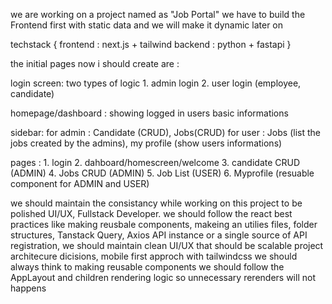 we are working on a project named as "Job Portal"
we have to build the Frontend first with static data and we will make it dynamic later on

techstack {
    frontend : next.js + tailwind
    backend : python + fastapi
}

the initial pages now i should create are :

login screen:
    two types of logic 1. admin login 2. user login (employee, candidate)

homepage/dashboard :
    showing logged in users basic informations

sidebar:
    for admin : Candidate (CRUD), Jobs(CRUD)
    for user : Jobs (list the jobs created by the admins), my profile (show users informations)

pages : 
    1. login
    2. dahboard/homescreen/welcome
    3. candidate CRUD (ADMIN)
    4. Jobs CRUD (ADMIN)
    5. Job List (USER)
    6. Myprofile (resuable component for ADMIN and USER)

we should maintain the consistancy while working on this project to be polished UI/UX, Fullstack Developer.
we should follow the react best practices like making reusbale components, makeing an utilies files, folder structures, Tanstack Query, Axios API instance or a single source of API registration, 
we should maintain clean UI/UX that should be scalable project architecure dicisions, mobile first approch with tailwindcss 
we should always think to making reusable components
we should follow the AppLayout and children rendering logic so unnecessary rerenders will not happens 